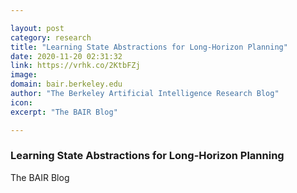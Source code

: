 ```yaml
---

layout: post
category: research
title: "Learning State Abstractions for Long-Horizon Planning"
date: 2020-11-20 02:31:32
link: https://vrhk.co/2KtbFZj
image: 
domain: bair.berkeley.edu
author: "The Berkeley Artificial Intelligence Research Blog"
icon: 
excerpt: "The BAIR Blog"

---
```


### Learning State Abstractions for Long-Horizon Planning

The BAIR Blog